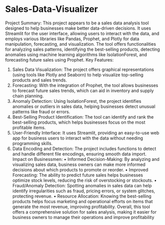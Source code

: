 # Sales-Data-Visualizer
Project Summary:
This project appears to be a sales data analysis tool designed to help businesses make better data-driven decisions. It uses Streamlit for the user interface, allowing users to interact with the data, and employs various libraries like Pandas, Prophet, and Plotly for data manipulation, forecasting, and visualization. The tool offers functionalities for analyzing sales patterns, identifying the best-selling products, detecting anomalies using machine learning algorithms like IsolationForest, and forecasting future sales using Prophet.
Key Features:
1.	Sales Data Visualization: The project offers graphical representations (using tools like Plotly and Seaborn) to help visualize top-selling products and sales trends.
2.	Forecasting: With the integration of Prophet, the tool allows businesses to forecast future sales trends, which can aid in inventory and supply chain planning.
3.	Anomaly Detection: Using IsolationForest, the project identifies anomalies or outliers in sales data, helping businesses detect unusual patterns like fraud or errors.
4.	Best-Selling Product Identification: The tool can identify and rank the best-selling products, which helps businesses focus on the most profitable items.
5.	User-Friendly Interface: It uses Streamlit, providing an easy-to-use web app for business users to interact with the data without needing programming skills.
6.	Data Encoding and Detection: The project includes functions to detect and handle different file encodings, ensuring smooth data import.
Impact on Businessmen:
•	Informed Decision-Making: By analyzing and visualizing sales data, business owners can make more informed decisions about which products to promote or reorder.
•	Improved Forecasting: The ability to predict future sales helps businesses optimize stock levels, reducing the risk of overstocking or stockouts.
•	Fraud/Anomaly Detection: Spotting anomalies in sales data can help identify irregularities such as fraud, pricing errors, or system glitches, protecting revenue.
•	Resource Allocation: Knowing the best-selling products helps focus marketing and operational efforts on items that generate the most revenue, improving profitability.
Overall, this tool offers a comprehensive solution for sales analysis, making it easier for business owners to manage their operations and improve profitability
